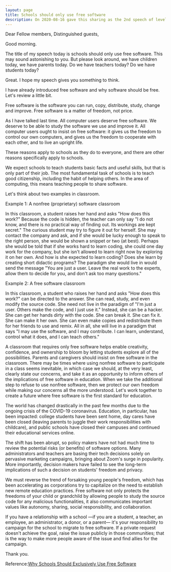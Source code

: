 ```yaml
---
layout: page
title: Schools should only use free software
description: On 2020-08-16 gave this sharing as the 2nd speech of level-2 Pathways in Yulife club of Toastmaster.
---
```



Dear Fellow members,
Distinguished guests,

Good morning.

The title of my speech today is schools should only use free software. This may
sound astonishing to you. But please look around, we have children today, we have
parents today. Do we have teachers today? Do we have students today?

Great. I hope my speech gives you something to think.

I have already introduced free software and why software should be free. Let's
review a little bit.

Free software is the software you can run, copy, distribute, study, change and
improve. Free software is a matter of freedom, not price.

As I have talked last time. All computer users deserve free software. We deserve
to be able to study the software we use and improve it. All computer users ought
to insist on free software: it gives us the freedom to control our own computers,
and gives us the freedom to cooperate with each other, and to live an upright life.

These reasons apply to schools as they do to everyone, and there are other reasons
specifically apply to schools.

We expect schools to teach students basic facts and useful skills, but that is only
part of their job. The most fundamental task of schools is to teach good citizenship,
including the habit of helping others. In the area of computing, this means teaching
people to share software.

Let's think about two examples in classroom.

Example 1: A nonfree (proprietary) software classroom

In this classroom, a student raises her hand and asks "How does this work?" Because the
code is hidden, the teacher can only say "I do not know, and there is no practical way
of finding out. Its workings are kept secret." The curious student may try to figure it
out for herself. She may contact the company and ask, and if she would be lucky enough
to speak to the right person, she would be shown a snippet or two (at best). Perhaps she
would be told that if she works hard to learn coding, she could one day work for the
company, but she isn't allowed to learn right now by exploring it on her own. And how
is she expected to learn coding? Does she learn by creating short didactic programs? The
paradigm she would live in would send the message "You are just a user. Leave the real
work to the experts, allow them to decide for you, and don't ask too many questions."

Example 2: A free software classroom

In this classroom, a student who raises her hand and asks "How does this work?" can be
directed to the answer. She can read, study, and even modify the source code. She need
not live in the paradigm of "I'm just a user. Others make the code, and I just use it."
Instead, she can be a hacker. She can get her hands dirty with the code. She can break
it. She can fix it. She can make it her own. She can even make copies and redistribute
them for her friends to use and remix. All in all, she will live in a paradigm that says
"I may use the software, and I may contribute. I can learn, understand, control what it
does, and I can teach others."

A classroom that requires only free software helps enable creativity, confidence, and
ownership to bloom by letting students explore all of the possibilities. Parents and
caregivers should insist on free software in the classroom. There may be times where
using nonfree software to participate in a class seems inevitable, in which case we
should, at the very least, clearly state our concerns, and take it as an opportunity to
inform others of the implications of free software in education. When we take the
additional step to refuse to use nonfree software, then we protect our own freedom
while making our concerns all the more understood. Let's work together to create a
future where free software is the first standard for education.

The world has changed drastically in the past few months due to the ongoing crisis
of the COVID-19 coronavirus. Education, in particular, has been impacted: college
students have been sent home, day cares have been closed (leaving parents to juggle
their work responsibilities with childcare), and public schools have closed their
campuses and continued their educational services online.

The shift has been abrupt, so policy makers have not had much time to review the potential
risks (or benefits) of software options. Many administrators and teachers are basing their
tech decisions solely on pervasive marketing campaigns, bringing about Zoom's surge in
popularity. More importantly, decision makers have failed to see the long-term implications
of such a decision on students' freedom and privacy.

We must reverse the trend of forsaking young people's freedom, which has been accelerating
as corporations try to capitalize on the need to establish new remote education practices.
Free software not only protects the freedoms of your child or grandchild by allowing people
to study the source code for any malicious functionalities, it also communicates important
values like autonomy, sharing, social responsibility, and collaboration.

If you have a relationship with a school —if you are a student, a teacher, an employee,
an administrator, a donor, or a parent— it's your responsibility to campaign for the
school to migrate to free software. If a private request doesn't achieve the goal,
raise the issue publicly in those communities; that is the way to make more people
aware of the issue and find allies for the campaign.

Thank you.

Reference:[Why Schools Should Exclusively Use Free Software](https://www.gnu.org/education/edu-schools.en.html)